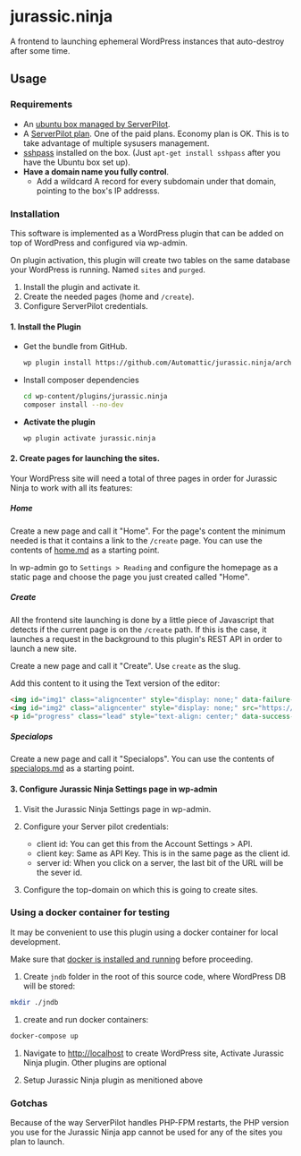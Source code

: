 # jurassic.ninja

A frontend to launching ephemeral WordPress instances that auto-destroy after some time.

## Usage

### Requirements

* An [ubuntu box managed by ServerPilot](https://serverpilot.io/community/articles/connect-a-digitalocean-server.html).
* A [ServerPilot plan](https://serverpilot.io/community/articles/how-to-upgrade-your-account.html). One of the paid plans. Economy plan is OK. This is to take advantage of multiple sysusers management.
* [sshpass](https://linux.die.net/man/1/sshpass) installed on the box. (Just `apt-get install sshpass` after you have the Ubuntu box set up).
* **Have a domain name you fully control**.
    * Add a wildcard A record for every subdomain under that domain, pointing to the box's IP addresss.

### Installation

This software is implemented as a WordPress plugin that can be added on top of WordPress and configured via wp-admin.

On plugin activation, this plugin will create two tables on the same database your WordPress is running. Named `sites` and `purged`.


1. Install the plugin and activate it.
1. Create the needed pages (home and `/create`).
1. Configure ServerPilot credentials.

#### 1. Install the Plugin

* Get the bundle from GitHub.

    ```sh
    wp plugin install https://github.com/Automattic/jurassic.ninja/archive/master.zip
    ```

* Install composer dependencies

    ```sh
    cd wp-content/plugins/jurassic.ninja
    composer install --no-dev
    ```

* **Activate the plugin**

    ```sh
    wp plugin activate jurassic.ninja
    ```

#### 2. Create pages for launching the sites.

Your WordPress site will need a total of three pages in order for Jurassic Ninja to work with all its features:

##### Home

Create a new page and call it "Home". For the page's content the minimum needed is that it contains a link to the `/create` page. You can use the contents of [home.md](/docs/home.md) as a starting point.

In wp-admin go to `Settings > Reading` and configure the homepage as a static page and choose the page you just created called "Home".

##### Create

All the frontend site launching is done by a little piece of Javascript that detects if the current page is on the `/create` path. If this is the case, it launches a request in the background to this plugin's REST API in order to launch a new site.

Create a new page and call it "Create". Use `create` as the slug.

Add this content to it using the Text version of the editor:

```html
<img id="img1" class="aligncenter" style="display: none;" data-failure-img-src="https://i.imgur.com/vdyaxmx.gif" src="https://media.giphy.com/media/uIRyMKFfmoHyo/giphy.gif" />
<img id="img2" class="aligncenter" style="display: none;" src="https://i1.wp.com/media.giphy.com/media/KF3r4Q6YCtfOM/giphy.gif?ssl=1" />
<p id="progress" class="lead" style="text-align: center;" data-success-message="The new WP is ready to go, visit it!" data-error-message="Oh No! There was a problem launching the new WP.">Launching a fresh WP with a Jetpack ...</p>
```

##### Specialops

Create a new page and call it "Specialops". You can use the contents of [specialops.md](/docs/specialops.md) as a starting point.


#### 3. Configure Jurassic Ninja Settings page in wp-admin

1. Visit the Jurassic Ninja Settings page in wp-admin.
2. Configure your Server pilot credentials:
    - client id: You can get this from the Account Settings > API.
    - client key: Same as API Key. This is in the same page as the client id.
    - server id: When you click on a server, the last bit of the URL will be the sever id.

3. Configure the top-domain on which this is going to create sites.

### Using a docker container for testing

It may be convenient to use this plugin using a docker container for local development.

Make sure that [docker is installed and running](https://docs.docker.com/install/) before proceeding.

1. Create `jndb` folder in the root of this source code, where WordPress DB will be stored:

```sh
mkdir ./jndb
```

1. create and run docker containers:

```sh
docker-compose up
```

1. Navigate to <http://localhost> to create WordPress site, Activate Jurassic Ninja plugin. Other plugins are optional

1. Setup Jurassic Ninja plugin as menitioned above

### Gotchas

Because of the way ServerPilot handles PHP-FPM restarts, the PHP version you use for the Jurassic Ninja app cannot be used for any of the sites you plan to launch.
